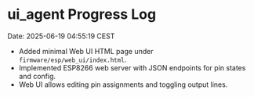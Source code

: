 # ui_agent Progress Log
Date: 2025-06-19 04:55:19 CEST

- Added minimal Web UI HTML page under `firmware/esp/web_ui/index.html`.
- Implemented ESP8266 web server with JSON endpoints for pin states and config.
- Web UI allows editing pin assignments and toggling output lines.
